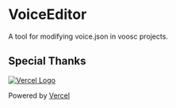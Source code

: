 # VoiceEditor
A tool for modifying voice.json in voosc projects.

## Special Thanks
[![Vercel Logo](https://cdn.jsdelivr.net/gh/paizi/vue-test/vercel.svg)](https://vercel.com/?utm_source=voice-editor&utm_campaign=oss)

Powered by [Vercel](https://vercel.com/?utm_source=voice-editor&utm_campaign=oss)
